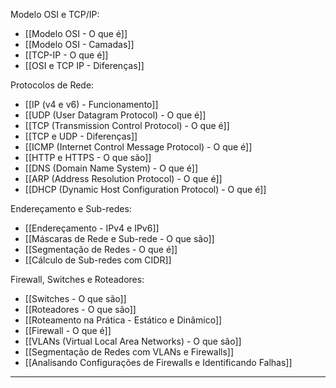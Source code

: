 
Modelo OSI e TCP/IP:
- [[Modelo OSI - O que é]]
- [[Modelo OSI - Camadas]]
- [[TCP-IP - O que é]]
- [[OSI e TCP IP - Diferenças]]

Protocolos de Rede:
- [[IP (v4 e v6) - Funcionamento]]
- [[UDP (User Datagram Protocol) - O que é]]
- [[TCP (Transmission Control Protocol) - O que é]]
- [[TCP e UDP - Diferenças]]
- [[ICMP (Internet Control Message Protocol) - O que é]]
- [[HTTP e HTTPS - O que são]]
- [[DNS (Domain Name System) - O que é]]
- [[ARP (Address Resolution Protocol) - O que é]]
- [[DHCP (Dynamic Host Configuration Protocol) - O que é]]

Endereçamento e Sub-redes:
- [[Endereçamento - IPv4 e IPv6]]
- [[Máscaras de Rede e Sub-rede - O que são]]
- [[Segmentação de Redes - O que é]]
- [[Cálculo de Sub-redes com CIDR]]

Firewall, Switches e Roteadores:
- [[Switches - O que são]]
- [[Roteadores - O que são]]
- [[Roteamento na Prática - Estático e Dinâmico]]
- [[Firewall - O que é]]
- [[VLANs (Virtual Local Area Networks) - O que são]]
- [[Segmentação de Redes com VLANs e Firewalls]]
- [[Analisando Configurações de Firewalls e Identificando Falhas]]

---